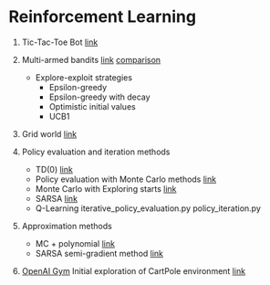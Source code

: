 # Reinforcement Learning

1. Tic-Tac-Toe Bot [link](tic_tac_toe.py)

2. Multi-armed bandits [link](bandit.py) [comparison](compare_bandit_strategies.py)
   * Explore-exploit strategies
     - Epsilon-greedy
     - Epsilon-greedy with decay
     - Optimistic initial values
     - UCB1

3. Grid world [link](grid_world.py)

4. Policy evaluation and iteration methods
   * TD(0) [link](td0.py)
   * Policy evaluation with Monte Carlo methods [link](montecarlo.py)
   * Monte Carlo with Exploring starts [link](montecarlo_es.py)
   * SARSA [link](sarsa.py)
   * Q-Learning
    iterative_policy_evaluation.py 
    policy_iteration.py

5. Approximation methods
   * MC + polynomial [link](mc_approximation.py)
   * SARSA semi-gradient method [link](sarsa_approx_semigradient.py)

6. [OpenAI Gym](https://github.com/openai/gym)
   Initial exploration of CartPole environment [link](gym_101.ipynb)

